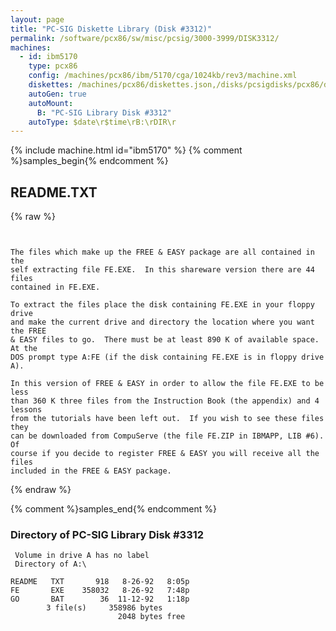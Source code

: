 ```yaml
---
layout: page
title: "PC-SIG Diskette Library (Disk #3312)"
permalink: /software/pcx86/sw/misc/pcsig/3000-3999/DISK3312/
machines:
  - id: ibm5170
    type: pcx86
    config: /machines/pcx86/ibm/5170/cga/1024kb/rev3/machine.xml
    diskettes: /machines/pcx86/diskettes.json,/disks/pcsigdisks/pcx86/diskettes.json
    autoGen: true
    autoMount:
      B: "PC-SIG Library Disk #3312"
    autoType: $date\r$time\rB:\rDIR\r
---
```


{% include machine.html id="ibm5170" %}
{% comment %}samples_begin{% endcomment %}

## README.TXT

{% raw %}
```


The files which make up the FREE & EASY package are all contained in the 
self extracting file FE.EXE.  In this shareware version there are 44 files
contained in FE.EXE.

To extract the files place the disk containing FE.EXE in your floppy drive
and make the current drive and directory the location where you want the FREE 
& EASY files to go.  There must be at least 890 K of available space. At the 
DOS prompt type A:FE (if the disk containing FE.EXE is in floppy drive A).

In this version of FREE & EASY in order to allow the file FE.EXE to be less 
than 360 K three files from the Instruction Book (the appendix) and 4 lessons
from the tutorials have been left out.  If you wish to see these files they 
can be downloaded from CompuServe (the file FE.ZIP in IBMAPP, LIB #6).  Of
course if you decide to register FREE & EASY you will receive all the files
included in the FREE & EASY package.
```
{% endraw %}

{% comment %}samples_end{% endcomment %}

### Directory of PC-SIG Library Disk #3312

     Volume in drive A has no label
     Directory of A:\

    README   TXT       918   8-26-92   8:05p
    FE       EXE    358032   8-26-92   7:48p
    GO       BAT        36  11-12-92   1:18p
            3 file(s)     358986 bytes
                            2048 bytes free
